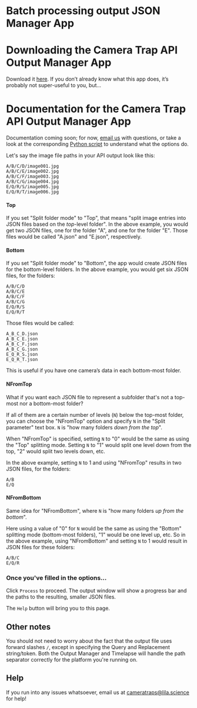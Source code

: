# Batch processing output JSON Manager App




# Downloading the Camera Trap API Output Manager App

Download it <a href="https://lilablobssc.blob.core.windows.net/models/apps/CameraTrapApiOutputManager.1.1.zip">here</a>.  If you don&rsquo;t already know what this app does, it&rsquo;s probably not super-useful to you, but...


# Documentation for the Camera Trap API Output Manager App

Documentation coming soon; for now, <a href="mailto:cameratraps@microsoft.com">email us</a> with questions, or take a look at the corresponding <a href="https://github.com/microsoft/CameraTraps/blob/master/api/batch_processing/postprocessing/subset_json_detector_output.py">Python script</a> to understand what the options do.



Let's say the image file paths in your API output look like this:

```
A/B/C/D/image001.jpg
A/B/C/E/image002.jpg
A/B/C/F/image003.jpg
A/B/C/G/image004.jpg
E/Q/R/S/image005.jpg
E/Q/R/T/image006.jpg
```

#### Top

If you set "Split folder mode" to "Top", that means "split image entries into JSON files based on the <i>top</i>-level folder".  In the above example, you would get two JSON files, one for the folder "A", and one for the folder "E".  Those files would be called "A.json" and "E.json", respectively.


#### Bottom

If you set "Split folder mode" to "Bottom", the app would create JSON files for the bottom-level folders.  In the above example, you would get six JSON files, for the folders:

```
A/B/C/D
A/B/C/E
A/B/C/F
A/B/C/G
E/Q/R/S
E/Q/R/T
````
 
Those files would be called:

```
A_B_C_D.json
A_B_C_E.json
A_B_C_F.json
A_B_C_G.json
E_Q_R_S.json
E_Q_R_T.json
````

This is useful if you have one camera’s data in each bottom-most folder.


#### NFromTop

What if you want each JSON file to represent a subfolder that's not a top-most nor a bottom-most folder?

If all of them are a certain number of levels (`N`) below the top-most folder, you can choose the "NFromTop" option and specify `N` in the "Split parameter" text box. `N` is "how many folders _down from the top_". 

When "NFromTop" is specified, setting `N` to "0" would be the same as using the "Top" splitting mode.  Setting `N` to "1" would split one level down from the top, "2" would split two levels down, etc.  

In the above example, setting `N` to 1 and using "NFromTop" results in two JSON files, for the folders:

```
A/B
E/Q
```

#### NFromBottom

Same idea for "NFromBottom", where `N` is "how many folders _up from the bottom_". 

Here using a value of "0" for `N` would be the same as using the "Bottom" splitting mode (bottom-most folders), "1" would be one level up, etc. So in the above example, using "NFromBottom" and setting `N` to 1 would result in JSON files for these folders:

```
A/B/C
E/Q/R
```


### Once you've filled in the options...

Click `Process` to proceed. The output window will show a progress bar and the paths to the resulting, smaller JSON files. 

The `Help` button will bring you to this page.


## Other notes

You should not need to worry about the fact that the output file uses forward slashes `/`, except in specifying the Query and Replacement string/token. Both the Output Manager and Timelapse will handle the path separator correctly for the platform you're running on.


## Help

If you run into any issues whatsoever, email us at cameratraps@lila.science for help!

